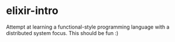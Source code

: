 # elixir-intro
Attempt at learning a functional-style programming language with a distributed system focus. This should be fun :)
